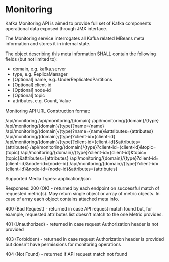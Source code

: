 # Monitoring

Kafka Monitoring API is aimed to provide full set of Kafka components operational data exposed through JMX interface.

The Monitoring service interrogates all Kafka related MBeans meta information and stores it in internal state.

The object describing this meta information SHALL contain the following fields (but not limited to):
  - domain, e.g. kafka.server
  - type, e.g. ReplicaManager
  - [Optional] name, e.g. UnderReplicatedPartitions
  - [Optional] client-id
  - [Optional] node-id
  - [Optional] topic
  - attributes, e.g. Count, Value

Monitoring API URL Construction format:

  /api/monitoring
  /api/monitoring/{domain}
  /api/monitoring/{domain}/{type}
  /api/monitoring/{domain}/{type}?name={name}
  /api/monitoring/{domain}/{type}?name={name}&attributes={attributes}
  /api/monitoring/{domain}/{type}?client-id={client-id}
  /api/monitoring/{domain}/{type}?client-id={client-id}&attributes={attributes}
  /api/monitoring/{domain}/{type}?client-id={client-id}&topic={topic}
  /api/monitoring/{domain}/{type}?client-id={client-id}&topic={topic}&attributes={attributes}
  /api/monitoring/{domain}/{type}?client-id={client-id}&node-id={node-id}
  /api/monitoring/{domain}/{type}?client-id={client-id}&node-id={node-id}&attributes={attributes}

Supported Media Types:
  application/json

Responses:
  200 (OK) - returned by each endpoint on successful match of requested metric(s). May return single object or array of metric objects. In case of array each object contains attached meta info.
  
  400 (Bad Request) - returned in case API request match found but, for example, requested attributes list doesn't match to the one Metric provides.
  
  401 (Unauthorized) - returned in case request Authorization header is not provided
  
  403 (Forbidden) - returned in case request Authorization header is provided but doesn't have permissions for monitoring operations
  
  404 (Not Found) - returned if API request match not found
  
  


